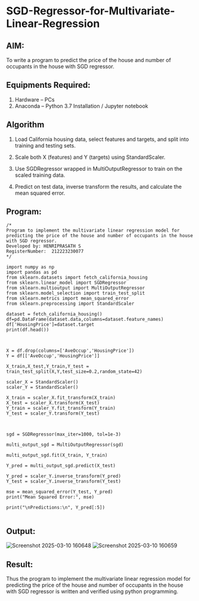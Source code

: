 # SGD-Regressor-for-Multivariate-Linear-Regression

## AIM:
To write a program to predict the price of the house and number of occupants in the house with SGD regressor.

## Equipments Required:
1. Hardware – PCs
2. Anaconda – Python 3.7 Installation / Jupyter notebook

## Algorithm

1. Load California housing data, select features and targets, and split into training and testing sets.

2. Scale both X (features) and Y (targets) using StandardScaler.

3. Use SGDRegressor wrapped in MultiOutputRegressor to train on the scaled training data.

4. Predict on test data, inverse transform the results, and calculate the mean squared error.


## Program:
```
/*
Program to implement the multivariate linear regression model for predicting the price of the house and number of occupants in the house with SGD regressor.
Developed by: HENRIPRASATH S
RegisterNumber:  212223230077
*/
```
```
import numpy as np 
import pandas as pd
from sklearn.datasets import fetch_california_housing
from sklearn.linear_model import SGDRegressor
from sklearn.multioutput import MultiOutputRegressor
from sklearn.model_selection import train_test_split
from sklearn.metrics import mean_squared_error
from sklearn.preprocessing import StandardScaler

dataset = fetch_california_housing()
df=pd.DataFrame(dataset.data,columns=dataset.feature_names)
df['HousingPrice']=dataset.target
print(df.head())



X = df.drop(columns=['AveOccup','HousingPrice'])
Y = df[['AveOccup','HousingPrice']]

X_train,X_test,Y_train,Y_test = train_test_split(X,Y,test_size=0.2,random_state=42)

scaler_X = StandardScaler()
scaler_Y = StandardScaler()

X_train = scaler_X.fit_transform(X_train)
X_test = scaler_X.transform(X_test)
Y_train = scaler_Y.fit_transform(Y_train)
Y_test = scaler_Y.transform(Y_test)



sgd = SGDRegressor(max_iter=1000, tol=1e-3)

multi_output_sgd = MultiOutputRegressor(sgd)

multi_output_sgd.fit(X_train, Y_train)

Y_pred = multi_output_sgd.predict(X_test)

Y_pred = scaler_Y.inverse_transform(Y_pred)
Y_test = scaler_Y.inverse_transform(Y_test)

mse = mean_squared_error(Y_test, Y_pred)
print("Mean Squared Error:", mse)

print("\nPredictions:\n", Y_pred[:5])


```


## Output:

![Screenshot 2025-03-10 160648](https://github.com/user-attachments/assets/d8482132-e644-4b2f-8f3e-6d4ae07ae208)
![Screenshot 2025-03-10 160659](https://github.com/user-attachments/assets/b44bafd6-282e-4d11-b8db-3c2bf8390fe1)

## Result:
Thus the program to implement the multivariate linear regression model for predicting the price of the house and number of occupants in the house with SGD regressor is written and verified using python programming.
